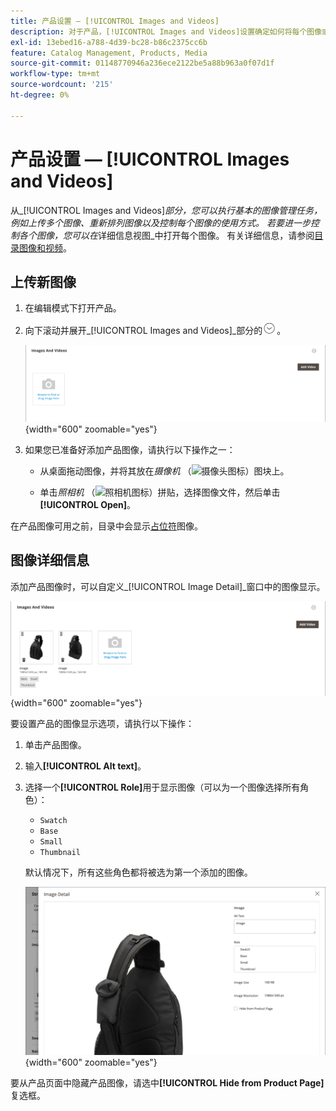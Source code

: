 ```yaml
---
title: 产品设置 — [!UICONTROL Images and Videos]
description: 对于产品，[!UICONTROL Images and Videos]设置确定如何将每个图像或视频用于产品列表。
exl-id: 13ebed16-a788-4d39-bc28-b86c2375cc6b
feature: Catalog Management, Products, Media
source-git-commit: 01148770946a236ece2122be5a88b963a0f07d1f
workflow-type: tm+mt
source-wordcount: '215'
ht-degree: 0%

---
```


# 产品设置 — [!UICONTROL Images and Videos]

从&#x200B;_[!UICONTROL Images and Videos]_部分，您可以执行基本的图像管理任务，例如上传多个图像、重新排列图像以及控制每个图像的使用方式。 若要进一步控制各个图像，您可以在_&#x200B;详细信息视图&#x200B;_中打开每个图像。 有关详细信息，请参阅[目录图像和视频](catalog-images-video.md)。

## 上传新图像

1. 在编辑模式下打开产品。

1. 向下滚动并展开&#x200B;_[!UICONTROL Images and Videos]_部分的![扩展选择器](../assets/icon-display-expand.png)。

   ![图像和视频](./assets/product-simple-images-videos.png){width="600" zoomable="yes"}

1. 如果您已准备好添加产品图像，请执行以下操作之一：

   - 从桌面拖动图像，并将其放在&#x200B;_摄像机_ （![摄像头图标](../assets/icon-camera.png)）图块上。

   - 单击&#x200B;_照相机_ （![照相机图标](../assets/icon-camera.png)）拼贴，选择图像文件，然后单击&#x200B;**[!UICONTROL Open]**。

在产品图像可用之前，目录中会显示[占位符](product-image-config.md#image-placeholders)图像。

## 图像详细信息

添加产品图像时，可以自定义&#x200B;_[!UICONTROL Image Detail]_窗口中的图像显示。

![产品图像](./assets/image-video.png){width="600" zoomable="yes"}

要设置产品的图像显示选项，请执行以下操作：

1. 单击产品图像。

1. 输入&#x200B;**[!UICONTROL Alt text]**。

1. 选择一个&#x200B;**[!UICONTROL Role]**&#x200B;用于显示图像（可以为一个图像选择所有角色）：

   - `Swatch`
   - `Base`
   - `Small`
   - `Thumbnail`

   默认情况下，所有这些角色都将被选为第一个添加的图像。

   ![映像详细信息](./assets/product-image-details.png){width="600" zoomable="yes"}

要从产品页面中隐藏产品图像，请选中&#x200B;**[!UICONTROL Hide from Product Page]**&#x200B;复选框。
